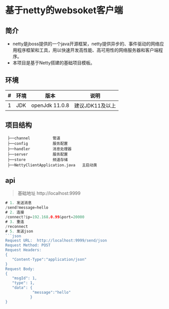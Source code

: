 # 基于netty的websoket客户端

## 简介

- netty是jboss提供的一个java开源框架，netty提供异步的、事件驱动的网络应用程序框架和工具，用以快速开发高性能、高可用性的网络服务器和客户端程序。
- 本项目是基于Netty搭建的基础项目模板。

## 环境

| #    | 环境 | 版本           | 说明            |
| ---- | ---- | -------------- | --------------- |
| 1    | JDK  | openJdk 11.0.8 | 建议JDK11及以上 |

## 项目结构

```
 ├──channel          管道
 ├──config           服务配置
 ├──handler          消息处理器
 ├──server           服务配置
 ├──store            频道存储
 ├──NettyClientApplication.java   主启动类
```

## api

> 基础地址 http://localhost:9999

```go
# 1. 发送消息
/send?message=hello
# 2. 连接
/connect?ip=192.168.0.99&port=20000
# 3. 重连
/reconnect
# 5. 发送json
```json
Request URL:  http://localhost:9999/send/json
Request Method: POST
Request Headers:
{
   "Content-Type":"application/json"
}
Request Body:
{
   "msgId": 1,
   "type": 1,
   "data": {
            "message":"hello"
           }
}
```

